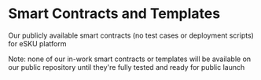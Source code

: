 # Smart Contracts and Templates
Our publicly available smart contracts (no test cases or deployment scripts) for eSKU platform

Note: none of our in-work smart contracts or templates will be available on our public repository
until they're fully tested and ready for public launch
